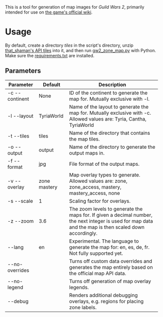 This is a tool for generation of map images for _Guild Wars 2_, primarily intended for use on [the game's official wiki](https://wiki.guildwars2.com/).

# Usage

By default, create a directory _tiles_ in the script's directory, unzip [that_shaman's API tiles](https://thatshaman.com/files/maps/) into it, and then
run [gw2_zone_map.py](gw2_zone_map.py) with Python. Make sure the [requirements.txt](requirements.txt) are installed.

## Parameters

| Parameter      | Default      | Description                                                                                                                                             |
|----------------|--------------|---------------------------------------------------------------------------------------------------------------------------------------------------------|
| -c --continent | None         | ID of the continent to generate the map for. Mutually exclusive with -l.                                                                                |
| -l --layout    | TyriaWorld   | Name of the layout to generate the map for. Mutually exclusive with -c. Allowed values are: Tyria, Cantha, TyriaWorld                                   |
| -t --tiles     | tiles        | Name of the directory that contains the map tiles.                                                                                                      |
| -o --output    | output       | Name of the directory to generate the output maps in.                                                                                                   |
| -f --format    | jpg          | File format of the output maps.                                                                                                                         |
| -v --overlay   | zone mastery | Map overlay types to generate. Allowed values are: zone, zone_access, mastery, mastery_access, none                                                     |
| -s --scale     | 1            | Scaling factor for overlays.                                                                                                                            |
| -z --zoom      | 3.6          | The zoom levels to generate the maps for. If given a decimal number, the next integer is used for map data and the map is then scaled down accordingly. |
| --lang         | en           | Experimental. The language to generate the map for: en, es, de, fr. Not fully supported yet.                                                            |
| --no-overrides |              | Turns off custom data overrides and generates the map entirely based on the official map API data.                                                      |
| --no-legend    |              | Turns off generation of map overlay legends.                                                                                                            |
| --debug        |              | Renders additional debugging overlays, e.g. regions for placing zone labels.                                                                            |
